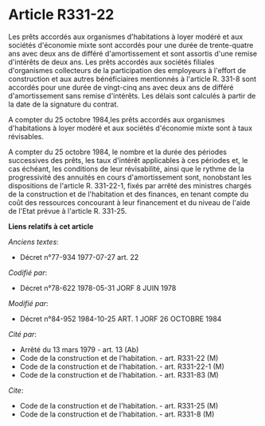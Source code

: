 # Article R331-22

Les prêts accordés aux organismes d'habitations à loyer modéré et aux sociétés d'économie mixte sont accordés pour une durée
de trente-quatre ans avec deux ans de différé d'amortissement et sont assortis d'une remise d'intérêts de deux ans. Les prêts
accordés aux sociétés filiales d'organismes collecteurs de la participation des employeurs à l'effort de construction et aux
autres bénéficiaires mentionnés à l'article R. 331-8 sont accordés pour une durée de vingt-cinq ans avec deux ans de différé
d'amortissement sans remise d'intérêts. Les délais sont calculés à partir de la date de la signature du contrat.

A compter du 25 octobre 1984,les prêts accordés aux organismes d'habitations à loyer modéré et aux sociétés d'économie mixte
sont à taux révisables.

A compter du 25 octobre 1984, le nombre et la durée des périodes successives des prêts, les taux d'intérêt applicables à ces
périodes et, le cas échéant, les conditions de leur révisabilité, ainsi que le rythme de la progressivité des annuités en
cours d'amortissement sont, nonobstant les dispositions de l'article R. 331-22-1, fixés par arrêté des ministres chargés de
la construction et de l'habitation et des finances, en tenant compte du coût des ressources concourant à leur financement et
du niveau de l'aide de l'Etat prévue à l'article R. 331-25.

**Liens relatifs à cet article**

_Anciens textes_:

  - Décret n°77-934 1977-07-27 art. 22

_Codifié par_:

  - Décret n°78-622 1978-05-31 JORF 8 JUIN 1978

_Modifié par_:

  - Décret n°84-952 1984-10-25 ART. 1 JORF 26 OCTOBRE 1984

_Cité par_:

  - Arrêté du 13 mars 1979 - art. 13 (Ab)
  - Code de la construction et de l'habitation. - art. R331-22 (M)
  - Code de la construction et de l'habitation. - art. R331-22-1 (M)
  - Code de la construction et de l'habitation. - art. R331-83 (M)

_Cite_:

  - Code de la construction et de l'habitation. - art. R331-25 (M)
  - Code de la construction et de l'habitation. - art. R331-8 (M)
